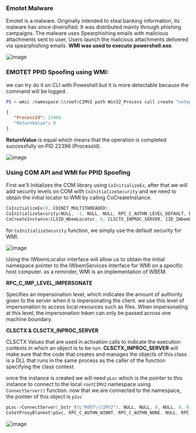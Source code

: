 ### Emotet Malware 

Emotet is a malware. Originally intended to steal banking information, its malware has since diversified. It was distributed mainly through phishing campaigns. The malware uses Spearphishing emails with malicious attachments sent to user, Users launch the malicious attachments delivered via spearphishing emails. **WMI was used to execute powershell.exe**.


![image](https://user-images.githubusercontent.com/75935486/153730523-892b9b98-2699-48c9-a919-5bc6d6824673.png)




### **EMOTET PPID Spoofing using WMI:**

we can try do it on CLI with Poweshell but it is more detectable because the command will be logged.

```powershell
PS > wmic /namespace:\\root\CIMV2 path Win32_Process call create "notepad.exe"
```
```json
{
   "ProcessId": 23468
   "ReturnValue": 0
}
```
**ReturnValue** is equal which means that the operation is completed successfully on PID 22396 (ProcessId).

![image](https://user-images.githubusercontent.com/75935486/153729571-33b13901-b82b-4307-95be-1ab6530fdeb0.png)



### **Using COM API and WMI for PPID Spoofing**

First we'll Initializes the COM library using `CoInitializeEx`, after that we will add security levels on COM with `CoInitializeSecurity` and we need to obtain the initial locator to WMI by calling CoCreateInstance.
```cpp
CoInitializeEx(0, COINIT_MULTITHREADED);
CoInitializeSecurity(NULL, -1, NULL, NULL, RPC_C_AUTHN_LEVEL_DEFAULT, RPC_C_IMP_LEVEL_IMPERSONATE, NULL, EOAC_NONE, NULL); // we can replace EOAC_NONE with 0 because EOAC_NONE is equal to 0.
CoCreateInstance(CLSID_WbemLocator, 0, CLSCTX_INPROC_SERVER, IID_IWbemLocator, (LPVOID *) &pLoc);
```

for `CoInitializeSecurity` function, we simply use the default security for WMI.

![image](https://user-images.githubusercontent.com/75935486/153731697-1c4e8611-8449-4ede-86f6-35eba60fcce5.png)


Using the IWbemLocator interface will allow us to obtain the initial namespace pointer to the IWbemServices interface for WMI on a specific host computer. as a reminder, WMI is an implementation of WBEM.

**RPC_C_IMP_LEVEL_IMPERSONATE**

Specifies an impersonation level, which indicates the amount of authority given to the server when it is impersonating the client.
we use this level of impersonation to access local resources such as files. When impersonating at this level, the impersonation token can only be passed across one machine boundary.

**CLSCTX & CLSCTX_INPROC_SERVER**

CLSCTX Values that are used in activation calls to indicate the execution contexts in which an object is to be run.
**CLSCTX_INPROC_SERVER** will make sure that the code that creates and manages the objects of this class is a DLL that runs in the same process as the caller of the function specifying the class context.


once the instance is created we will need `pLoc` which is the pointer to this instance to connect to the local `rootCIMV2` namespace using `ConnectServer()` function. now that we are connected to the namespace, the pointer of this object is `pSvc` 

```cpp
pLoc->ConnectServer(_bstr_t(L"ROOT\\CIMV2"), NULL, NULL, 0, NULL, 0, 0, &pSvc);
CoSetProxyBlanket(pSvc, RPC_C_AUTHN_WINNT, RPC_C_AUTHN_NONE, NULL, RPC_C_AUTHN_LEVEL_CALL, RPC_C_IMP_LEVEL_IMPERSONATE, NULL, EOAC_NONE);
```



![image](https://user-images.githubusercontent.com/75935486/153729993-192b6fff-e24f-40fa-9756-0f1d2d14339c.png)
